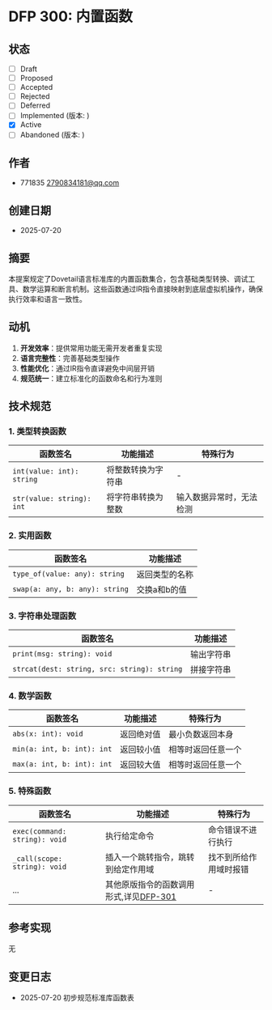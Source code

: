 # DFP 300: 内置函数

## 状态

- [ ] Draft
- [ ] Proposed
- [ ] Accepted
- [ ] Rejected
- [ ] Deferred
- [ ] Implemented (版本: )
- [x] Active
- [ ] Abandoned (版本: )

## 作者

- 771835 <2790834181@qq.com>

## 创建日期

- 2025-07-20

## 摘要

本提案规定了Dovetail语言标准库的内置函数集合，包含基础类型转换、调试工具、数学运算和断言机制。这些函数通过IR指令直接映射到底层虚拟机操作，确保执行效率和语言一致性。

## 动机

1. **开发效率**：提供常用功能无需开发者重复实现
2. **语言完整性**：完善基础类型操作
3. **性能优化**：通过IR指令直译避免中间层开销
4. **规范统一**：建立标准化的函数命名和行为准则

## 技术规范

### 1. 类型转换函数

| 函数签名                      | 功能描述      | 特殊行为         |
|---------------------------|-----------|--------------|
| `int(value: int): string` | 将整数转换为字符串 | -            |
| `str(value: string): int` | 将字符串转换为整数 | 输入数据异常时，无法检测 |

### 2. 实用函数

| 函数签名                           | 功能描述    | 
|--------------------------------|---------|
| `type_of(value: any): string`  | 返回类型的名称 |
| `swap(a: any, b: any): string` | 交换a和b的值 |

### 3. 字符串处理函数

| 函数签名                                        | 功能描述  | 
|---------------------------------------------|-------|
| `print(msg: string): void`                  | 输出字符串 |
| `strcat(dest: string, src: string): string` | 拼接字符串 |

### 4. 数学函数

| 函数签名                       | 功能描述   | 特殊行为      | 
|----------------------------|--------|-----------|
| `abs(x: int): void`        | 返回绝对值  | 最小负数返回本身  |
| `min(a: int, b: int): int` | 返回较小值	 | 相等时返回任意一个 |
| `max(a: int, b: int): int` | 返回较大值	 | 相等时返回任意一个 |

### 5. 特殊函数

| 函数签名                          | 功能描述                                  | 特殊行为        | 
|-------------------------------|---------------------------------------|-------------|
| `exec(command: string): void` | 执行给定命令                                | 命令错误不进行执行   |
| `_call(scope: string): void`  | 插入一个跳转指令，跳转到给定作用域                     | 找不到所给作用域时报错 |
| ...                           | 其他原版指令的函数调用形式,详见[DFP-301](DFP-301.md) | -           |

<!-- _call函数存在风险，不应该作为递归的替代品。  -->

## 参考实现

无

## 变更日志

- 2025-07-20 初步规范标准库函数表 